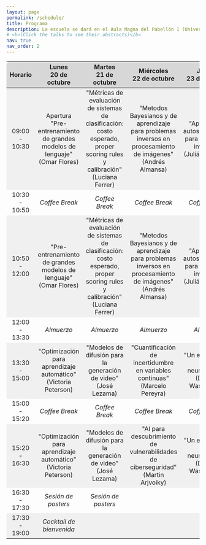 ```yaml
---
layout: page
permalink: /schedule/
title: Programa
description: La escuela se dará en el Aula Magna del Pabellón 1 (Universidad de Buenos Aires), entre el 20 de octubre y el 24 de octubre 2025.
# <b>(Click the talks to see their abstracts)</b>
nav: true
nav_order: 2
---
```


<div>
<table class="table" id="schedule-table" style="border-collapse:collapse; width:100%; text-align:center;">
  <tr class="header" style="background-color:rgb(215, 215, 215); border-top: 1pt solid white; border-bottom: 1pt solid black;">
    <th style="border-top-left-radius: 10px; width: 15%;">Horario</th>
    <th style="width: 17%;">Lunes<br>20 de octubre</th>
    <th style="width: 17%;">Martes<br>21 de octubre</th>
    <th style="width: 17%;">Miércoles<br>22 de octubre</th>
    <th style="width: 17%;">Jueves<br>23 de octubre</th>
    <th style="width: 17%; border-top-right-radius: 10px;">Viernes<br>24 de octubre</th>
  </tr>
  
  <!-- 09:00 - 10:30 -->
  <tr style="background-color:rgb(240,240,240);">
    <td>09:00 - 10:30</td>
    <td>Apertura<br>"Pre-entrenamiento de grandes modelos de lenguaje" (Omar Flores)</td>
    <td>"Métricas de evaluación de sistemas de clasificación: costo esperado, proper scoring rules y calibración" (Luciana Ferrer)</td>
    <td>"Metodos Bayesianos y de aprendizaje para problemas inversos en procesamiento de imágenes" (Andrés Almansa)</td>
    <td>"Aprendizaje autosupervisado para problemas inversos" (Julián Tachella)</td>
    <td>"Transporte Óptimo Computacional" (Marco Cuturi)</td>
  </tr>

  <!-- 10:30 - 10:50 -->
  <tr>
    <td>10:30 - 10:50</td>
    <td><i>Coffee Break</i></td>
    <td><i>Coffee Break</i></td>
    <td><i>Coffee Break</i></td>
    <td><i>Coffee Break</i></td>
    <td><i>Coffee Break</i></td>
  </tr>

  <!-- 10:50 - 12:00 -->
  <tr style="background-color:rgb(240,240,240);">
    <td>10:50 - 12:00</td>
    <td>"Pre-entrenamiento de grandes modelos de lenguaje" (Omar Flores)</td>
    <td>"Métricas de evaluación de sistemas de clasificación: costo esperado, proper scoring rules y calibración" (Luciana Ferrer)</td>
    <td>"Metodos Bayesianos y de aprendizaje para problemas inversos en procesamiento de imágenes" (Andrés Almansa)</td>
    <td>"Aprendizaje autosupervisado para problemas inversos" (Julián Tachella)</td>
    <td>"Transporte Óptimo Computacional" (Marco Cuturi)</td>
  </tr>

  <!-- 12:00 - 13:30 -->
  <tr>
    <td>12:00 - 13:30</td>
    <td><i>Almuerzo</i></td>
    <td><i>Almuerzo</i></td>
    <td><i>Almuerzo</i></td>
    <td><i>Almuerzo</i></td>
    <td><i>Almuerzo / Tiempo libre</i></td>
  </tr>

  <!-- 13:30 - 15:00 -->
  <tr style="background-color:rgb(240,240,240);">
    <td>13:30 - 15:00</td>
    <td>"Optimización para aprendizaje automático" (Victoria Peterson)</td>
    <td>"Modelos de difusión para la generación de video" (José Lezama)</td>
    <td>"Cuantificación de incertidumbre en variables continuas" (Marcelo Pereyra)</td>
    <td>"Un enfoque ML a la neurociencia" (Demian Wasserman)</td>
    <td></td>
  </tr>

  <!-- 15:00 - 15:20 -->
  <tr>
    <td>15:00 - 15:20</td>
    <td><i>Coffee Break</i></td>
    <td><i>Coffee Break</i></td>
    <td><i>Coffee Break</i></td>
    <td><i>Coffee Break</i></td>
    <td></td>
  </tr>

  <!-- 15:20 - 16:30 -->
  <tr style="background-color:rgb(240,240,240);">
    <td>15:20 - 16:30</td>
    <td>"Optimización para aprendizaje automático" (Victoria Peterson)</td>
    <td>"Modelos de difusión para la generación de video" (José Lezama)</td>
    <td>"AI para descubrimiento de vulnerabilidades de ciberseguridad" (Martin Arjvoiky)</td>
    <td>"Un enfoque ML a la neurociencia" (Demian Wasserman)</td>
    <td></td>
  </tr>

  <!-- 16:30 - 17:30 -->
  <tr>
    <td>16:30 - 17:30</td>
    <td><i>Sesión de posters</i></td>
    <td><i>Sesión de posters</i></td>
    <td></td>
    <td></td>
    <td></td>
  </tr>

  <!-- 17:30 - 19:00 -->
  <tr style="background-color:rgb(240,240,240);">
    <td>17:30 - 19:00</td>
    <td><i>Cocktail de bienvenida</i></td>
    <td></td>
    <td></td>
    <td></td>
    <td></td>
  </tr>
</table>
</div>
